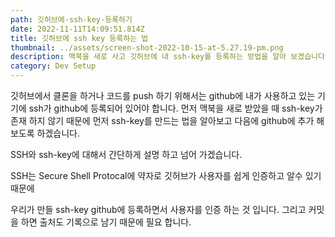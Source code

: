 ```yaml
---
path: 깃허브에-ssh-key-등록하기
date: 2022-11-11T14:09:51.814Z
title: 깃허브에 ssh key 등록하는 법
thumbnail: ../assets/screen-shot-2022-10-15-at-5.27.19-pm.png
description: 맥북을 새로 사고 깃허브에 내 ssh-key를 등록하는 방법을 알아 보겠습니다.
category: Dev Setup
---
```

깃허브에서 클론을 하거나 코드를 push 하기 위해서는 github에 내가 사용하고 있는 기기에 ssh가 github에 등록되어 있어야 합니다. 먼저 맥북을 새로 받았을 때 ssh-key가 존재 하지 않기 때문에 먼저 ssh-key를 만드는 법을 알아보고 다음에 github에 추가 해보도록 하겠습니다. 

SSH와 ssh-key에 대해서 간단하게 설명 하고 넘어 가겠습니다.

SSH는 Secure Shell Protocal에 약자로 깃허브가 사용자를 쉽게 인증하고 알수 있기 때문에 



우리가 만들 ssh-key github에 등록하면서 사용자를 인증 하는 것 입니다. 그리고 커밋을 하면 출처도 기록으로 남기 때문에 필요 합니다.